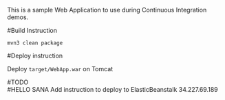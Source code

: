This is a sample Web Application to use during Continuous Integration demos.

#Build Instruction

```
mvn3 clean package
```

#Deploy instruction

Deploy ```target/WebApp.war``` on Tomcat
 
#TODO  
 #HELLO SANA
Add instruction to deploy to ElasticBeanstalk 34.227.69.189
